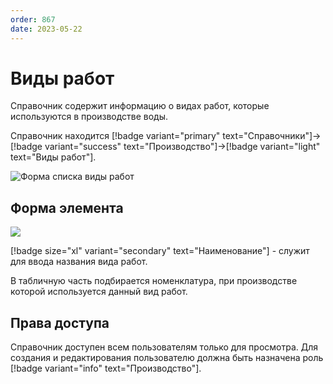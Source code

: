 ```yaml
---
order: 867
date: 2023-05-22
---
```

# Виды работ

Справочник содержит информацию о видах работ, которые используются в производстве воды.

Справочник находится [!badge variant="primary" text="Справочники"]->[!badge variant="success" text="Производство"]->[!badge variant="light" text="Виды работ"].

![Форма списка виды работ](/images/Форма_списка_виды_работ.jpg)

## Форма элемента

![](/images/Форма_элемента_виды_работ.jpg)

[!badge size="xl" variant="secondary" text="Наименование"] -  служит для ввода названия вида работ.

В табличную часть подбирается номенклатура, при производстве которой используется данный вид работ.

## Права доступа

Справочник доступен всем пользователям только для просмотра. Для создания и редактирования пользователю должна быть назначена роль [!badge variant="info" text="Производство"].
